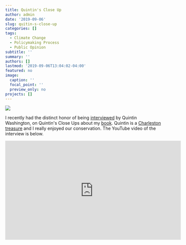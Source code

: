 ```yaml
---
title: Quintin's Close Up
author: admin
date: '2019-09-06'
slug: quitin-s-close-up
categories: []
tags:
  - Climate Change
  - Policymaking Process
  - Public Opinion
subtitle: ''
summary: ''
authors: []
lastmod: '2019-09-06T13:04:02-04:00'
featured: no
image:
  caption: ''
  focal_point: ''
  preview_only: no
projects: []
---
```


![](/img/quintin.jpeg) 

I recently had the distinct honor of being [interviewed](https://www.holycitysinner.com/2019/08/09/quintins-close-up-dr-matthew-nowlin/) by Quintin Washington, on Quintin's Close Ups about my [book](https://www.matthewcnowlin.com/post/environmental-policymaking-book/). Quintin is a [Charleston treasure](https://www.charlestoncitypaper.com/charleston/the-scoop-on-one-of-the-holy-citys-most-prolific-video-journalists/Content?oid=6095263) and I really enjoyed our conservation. The YouTube video of the interview is below. 

<iframe width="560" height="315" src="https://www.youtube.com/embed/vupODgoS_zM" frameborder="0" allow="accelerometer; autoplay; encrypted-media; gyroscope; picture-in-picture" allowfullscreen></iframe>



